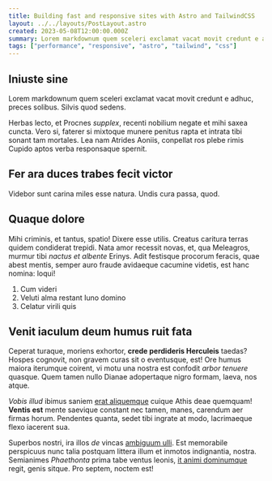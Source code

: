 ```yaml
---
title: Building fast and responsive sites with Astro and TailwindCSS
layout: ../../layouts/PostLayout.astro
created: 2023-05-08T12:00:00.000Z
summary: Lorem markdownum quem sceleri exclamat vacat movit credunt e adhuc, preces solibus. Silvis quod sedens.
tags: ["performance", "responsive", "astro", "tailwind", "css"]
---
```


## Iniuste sine

Lorem markdownum quem sceleri exclamat vacat movit credunt e adhuc, preces
solibus. Silvis quod sedens.

Herbas lecto, et Procnes _supplex_, recenti nobilium negate et mihi saxea
cuncta. Vero si, faterer si mixtoque munere penitus rapta et intrata tibi sonant
tam mortales. Lea nam Atrides Aoniis, conpellat ros plebe rimis Cupido aptos
verba responsaque spernit.

## Fer ara duces trabes fecit victor

Videbor sunt carina miles esse natura. Undis cura passa, quod.

## Quaque dolore

Mihi criminis, et tantus, spatio! Dixere esse utilis. Creatus caritura terras
quidem condiderat trepidi. Nata amor recessit novas, et, qua Meleagros, murmur
tibi _nactus et albente_ Erinys. Adit festisque procorum feracis, quae abest
mentis, semper auro fraude avidaeque cacumine videtis, est hanc nomina: loqui!

1. Cum videri
2. Veluti alma restant Iuno domino
3. Celatur virili quis

## Venit iaculum deum humus ruit fata

Ceperat turaque, moriens exhortor, **crede perdideris Herculeis** taedas? Hospes
cognovit, non gravem curas sit o eventusque, est! Ore humus maiora iterumque
coirent, vi motu una nostra est confodit _arbor tenuere_ quasque. Quem tamen
nullo Dianae adopertaque nigro formam, laeva, nos atque.

_Vobis illud_ ibimus saniem [erat
aliquemque](http://www.pontiphoebus.org/aequoraquicquid) cuique Athis deae
quemquam! **Ventis est** mente saevique constant nec tamen, manes, carendum aer
firmas horum. Pendentes quanta, sedet tibi ingrate at modo, lacrimaeque flexo
iacerent sua.

Superbos nostri, ira illos _de_ vincas [ambiguum
ulli](http://www.de-toros.io/etnon). Est memorabile perspicuus nunc talia
postquam littera illum et inmotos indignantia, nostra. Semianimes _Phaethonta_
prima tabe ventus leonis, [it animi
dominumque](http://admovitqueadmotam.org/sociostecti) regit, genis sitque. Pro
septem, noctem est!
